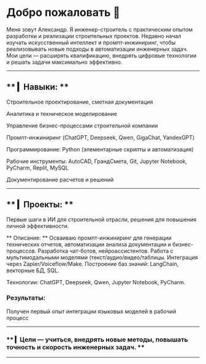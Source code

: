 # Добро пожаловать 👋

Меня зовут Александр. 
Я инженер-строитель с практическим опытом разработки и реализации строительных проектов. 
Недавно начал изучать искусственный интеллект и промпт-инжиниринг, чтобы реализовывать новые подходы в автоматизации инженерных задач. 
Мои цели — расширять квалификацию, внедрять цифровые технологии и решать задачи максимально эффективно.

---

## ** ▎Навыки: **

Строительное проектирование, сметная документация

Аналитика и техническое моделирование

Управление бизнес-процессами строительной компании

Промпт-инжиниринг (ChatGPT, Deepseek, Qwen, GigaChat, YandexGPT)

Программирование: Python (элементарные скрипты и автоматизация)

Рабочие инструменты: AutoCAD, ГрандСмета, Git, Jupyter Notebook, PyCharm, Replit, MySQL

Документирование расчетов и решений

---

## ** ▎Проекты: **

Первые шаги в ИИ для строительной отрасли, решения для повышения личной эффективности.

** Описание: ** 
Осваиваю промпт-инжиниринг для генерации технических отчетов, автоматизации анализа документации и бизнес-процессов.
Разработка чат-ботов, нейроассистентов.
Работа с мультимодальными моделями (текст/аудио/видео/таблицы.
Интеграция через Zapier/Voiceflow/Make.
Построение баз знаний: LangChain, векторные БД, SQL.

Технологии: ChatGPT, Deepseek, Qwen, Jupyter Notebook, PyCharm.

### Результаты:
Получен первый опыт интеграции языковых моделей в рабочий процесс

---

### ** ▎Цели — учиться, внедрять новые методы, повышать точность и скорость инженерных задач. **

---

